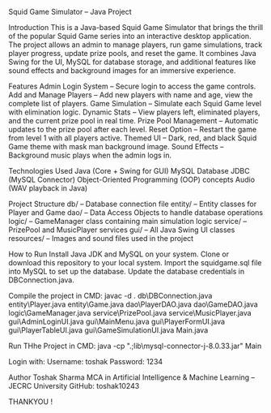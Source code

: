 Squid Game Simulator – Java Project

Introduction
This is a Java-based Squid Game Simulator that brings the thrill of the popular Squid Game series into an interactive desktop application.
The project allows an admin to manage players, run game simulations, track player progress, update prize pools, and reset the game.
It combines Java Swing for the UI, MySQL for database storage, and additional features like sound effects and background images for an immersive experience.

Features
Admin Login System – Secure login to access the game controls.
Add and Manage Players – Add new players with name and age, view the complete list of players.
Game Simulation – Simulate each Squid Game level with elimination logic.
Dynamic Stats – View players left, eliminated players, and the current prize pool in real time.
Prize Pool Management – Automatic updates to the prize pool after each level.
Reset Option – Restart the game from level 1 with all players active.
Themed UI – Dark, red, and black Squid Game theme with mask man background image.
Sound Effects – Background music plays when the admin logs in.

Technologies Used
Java (Core + Swing for GUI)
MySQL Database
JDBC (MySQL Connector)
Object-Oriented Programming (OOP) concepts
Audio (WAV playback in Java)

Project Structure
db/ – Database connection file
entity/ – Entity classes for Player and Game
dao/ – Data Access Objects to handle database operations
logic/ – GameManager class containing main simulation logic
service/ – PrizePool and MusicPlayer services
gui/ – All Java Swing UI classes
resources/ – Images and sound files used in the project

How to Run
Install Java JDK and MySQL on your system.
Clone or download this repository to your local system.
Import the squidgame.sql file into MySQL to set up the database.
Update the database credentials in DBConnection.java.

Compile the project in CMD:
javac -d . db\DBConnection.java entity\Player.java entity\Game.java dao\PlayerDAO.java dao\GameDAO.java logic\GameManager.java service\PrizePool.java service\MusicPlayer.java gui\AdminLoginUI.java gui\MainMenu.java gui\PlayerFormUI.java gui\PlayerTableUI.java gui\GameSimulationUI.java Main.java

Run THhe Project in CMD:
java -cp ".;lib\mysql-connector-j-8.0.33.jar" Main

Login with:
Username: toshak
Password: 1234

Author
Toshak Sharma
MCA in Artificial Intelligence & Machine Learning – JECRC University
GitHub: toshak10243

THANKYOU !
